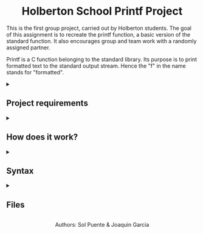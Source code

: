 <h1 align="center">Holberton School Printf Project</h1>
<p>This is the first group project, carried out by Holberton students. The goal of this assignment is to recreate the printf function, a basic version of the standard function. It also encourages group and team work with a randomly assigned partner.</p>
<p>Printf is a C function belonging to the standard library. Its purpose is to print formatted text to the standard output stream. Hence the "f" in the name stands for "formatted".</p>

<details>
<summary><h2>Project requirements</h2></summary>
  <h3>General</h3>
  <ul>
    <li>Allowed editors: vi, vim, emacs</li>
    <li>All files will be compiled on Ubuntu 20.04 LTS using gcc, using the options -Wall -Werror -Wextra -pedantic -std=gnu89</li>
    <li>All files should end with a new line</li>
    <li>A README.md file, at the root of the folder of the project is mandatory</li>
    <li>The code should use the Betty style. It will be checked using betty-style.pl and betty-doc.pl</li>
    <li>It is not allowed to use global variables</li>
    <li>No more than 5 functions per file</li>
    <li>The main.c files are shown as examples can be used to test the functions, but you don’t have to push them to your repo</li>
    <li>The prototypes of all functions should be included in your header file called main.h</li>
    <li>Don’t forget to push your header file</li>
    <li>All your header files should be include guarded</li>
    <li>Note that we will not provide the _putchar function for this project</li>
  </ul>
  <h3>Authorized functions and macros</h3>
  <ul>
    <li>write (man 2 write)</li>
    <li>malloc (man 3 malloc)</li>
    <li>free (man 3 free)</li>
    <li>va_start (man 3 va_start)</li>
    <li>va_end (man 3 va_end)</li>
    <li>va_copy (man 3 va_copy)</li>
    <li>va_arg (man 3 va_arg)</li>
  </ul>
 </details>
 
<details>
<summary><h2>How does it work?</h2></summary>
When printf processes its arguments, it starts printing the characters it finds in the first argument, one by one. When it finds a percent ('%') it knows it has a format specification. If the following character is a valid format indicator, it replaces it with the input given according to that format specification. If the '%' is followed by an invalid character for format indication, it simply prints '%' followed by the character. If no format specifier is given, the '%' is simply ignored.
</details>

<details>
<summary><h2>Syntax</h2></summary>

```ruby
_printf("%[format indicator]", input);
```

| Format indicator | Description |
| --- | --- |
| %c | Prints a single character |
| %s | Prints a string of characters |
| %i | Prints an integer in base 10 |
| %d | Prints a decimal number in base 10 |
| %% | Prints a percent sign |

#### Example:

Input

```ruby
int main()
{
	_printf("Character:[%c]\n", 'H');
	return(0);
}
```

Output

```ruby
Character:[H]
```

</details>

<details>
<summary><h2>Files</h2></summary>
  
### [_printf.c](/_printf.c/)
This file contains the main code of the printf function. This function is in charge of checking for possible error cases such as the format given being null, or there being no format specifier given after the '%'. It also is in charge of calling the get_functions function when the conditions are met, as well as sending the format to the print function that will be used. Finally, it is also in charge of returning the the number of characters printed (excluding the null byte used to end output to strings).
<p>Prototype:</p> 
  
 ```ruby
 int _printf(const char *format, ...);
 ```
 <details>
   <summary><h3>Flowchart</h3></summary>
   
   ![Diagrama sin título](https://user-images.githubusercontent.com/124692695/229196886-cd213d01-1be9-4e5f-b66c-db10ef842a81.jpg)
   
  </details>
  
### [get_functions.c](/get_functions.c/)
This file contains the function that will return the print function associated with the format specifier given. It will do so by comparing the items enlisted in a structure.
<p>Prototype:</p>

```ruby
int (*get_functions(char format))(va_list)  
```

### [functions.c](/functions.c/)
This file contains the different print functions pertainting to each printing format:
<ul>
  <li><b>print_string</b> - Writes the characters of the string specified by an argument of type char * up to (but not including) the NULL character ('\0'). If the string is null, it simply writes (null). When it is finished printing, it returns the amount of characters printed.</li>
  <p>Prototype:</p>
  
  ```ruby
  int print_string(va_list args); 
  ```
  
  <li><b>print_char</b> -  Converts an argument of type int to a value of type unsigned char and writes the resulting character. When finished, it returns 1 (beacuse one character is printed).</li>
  <p>Prototype:</p>
  
  ```ruby
  int print_char(va_list args); 
  ```
  
  <li><b>print_percentage</b> - A '%' is written, and a 1 is returned (beacuse one character is printed).</li>
  <p>Prototype:</p>
  
  ```ruby
  int print_percentage(va_list args); 
  ```
  
  <li><b>print_int</b> - Converts an int argument to signed decimal notation and writes the resulting integers. When finished, it returns a counter that held the amount of characters printed.</li>
  <p>Prototype:</p>
  
  ```ruby
  int print_int(va_list args); 
  ```
</ul>

### [aux_functions.c](/aux_functions.c/)
This file contains the auxiliary functions used by other functions, such as _strlen and _putchar.
  
### [main.h](/main.h/)
This file contains all the libraries used, as well as the definition of the structure and the prototypes of each function.
</details>

<p align="center">Authors: Sol Puente & Joaquin Garcia</p>
  
